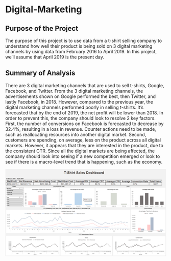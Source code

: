 # Digital-Marketing

## Purpose of the Project

The purpose of this project is to use data from a t-shirt selling company to understand how well their product is being sold on 3 digital marketing channels by using data from February 2016 to April 2019. In this project, we’ll assume that April 2019 is the present day.


## Summary of Analysis

There are 3 digital marketing channels that are used to sell t-shirts, Google, Facebook, and Twitter. From the 3 digital marketing channels, the advertisements shown on Google performed the best, then Twitter, and lastly Facebook, in 2018. However, compared to the previous year, the digital marketing channels performed poorly in selling t-shirts. It’s forecasted that by the end of 2019, the net profit will be lower than 2018. In order to prevent this, the company should look to resolve 2 key factors. First, the number of conversions on Facebook is forecasted to decrease by 32.4%, resulting in a loss in revenue. Counter actions need to be made, such as reallocating resources into another digital market. Second, customers are spending, on average, less on the product across all digital markets. However, it appears that they are interested in the product, due to the consistent CTR. Since all the digital markets are being affected, the company should look into seeing if a new competition emerged or look to see if there is a macro-level trend that is happening, such as the economy.

![alt text](https://github.com/ckim309/Digital-Marketing/blob/main/Dashboard.png?raw=true) 
